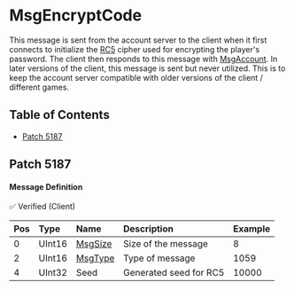 # MsgEncryptCode

This message is sent from the account server to the client when it first connects to initialize the [RC5](/security/rc5.md) cipher used for encrypting the player's password. The client then responds to this message with [MsgAccount](msgaccount.md). In later versions of the client, this message is sent but never utilized. This is to keep the account server compatible with older versions of the client / different games.

## Table of Contents

* [Patch 5187](#patch-5187)

## Patch 5187

#### Message Definition

✅ Verified (Client)

| Pos | Type | Name | Description | Example |
|:-------|:--------|:--------|:--------|:--------|
| 0 | UInt16 | [MsgSize](index.md#message-header) | Size of the message | 8 |
| 2 | UInt16 | [MsgType](index.md#message-header) | Type of message | 1059 |
| 4 | UInt32 | Seed | Generated seed for RC5 | 10000 |